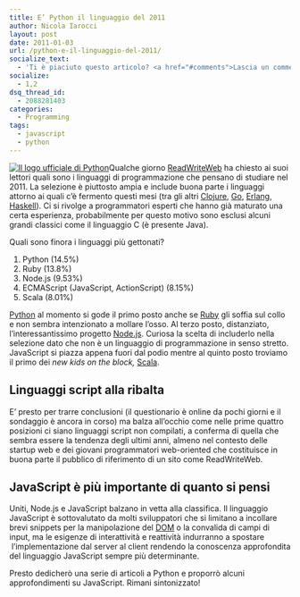 ```yaml
---
title: E’ Python il linguaggio del 2011
author: Nicola Iarocci
layout: post
date: 2011-01-03
url: /python-e-il-linguaggio-del-2011/
socialize_text:
  - 'Ti è piaciuto questo articolo? <a href="#comments">Lascia un commento</a> per farmi sapere la tua opinione o per chiedere chiarimenti. Puoi anche <a href="http://nicolaiarocci.com/feed/" title="Syndicate this site using RSS">iscriverti al feed <abbr title="Really Simple Syndication">RSS</abbr></a> per tenerti aggiornato/a sugli articoli pubblicati. Ciao e grazie, Nicola.'
socialize:
  - 1,2
dsq_thread_id:
  - 2088281403
categories:
  - Programming
tags:
  - javascript
  - python
---
```

<a href="http://i2.wp.com/nicolaiarocci.com/wp-content/uploads/2011/01/python-icon.png" rel="lightbox[141]"><img class="alignleft" title="Python logo" src="http://i2.wp.com/nicolaiarocci.com/wp-content/uploads/2011/01/python-icon.png?resize=54%2C54" alt="Il logo ufficiale di Python" data-recalc-dims="1" /></a>Qualche giorno [ReadWriteWeb][1] ha chiesto ai suoi lettori quali sono i linguaggi di programmazione che pensano di studiare nel 2011. La selezione è piuttosto ampia e include buona parte i linguaggi attorno ai quali c&#8217;è fermento questi mesi (tra gli altri [Clojure][2], [Go][3], [Erlang][4], [Haskell][5]). Ci si rivolge a programmatori esperti che hanno già maturato una certa esperienza, probabilmente per questo motivo sono esclusi alcuni grandi classici come il linguaggio C (è presente Java).<!--more-->

Quali sono finora i linguaggi più gettonati?

  1. Python (14.5%)
  2. Ruby (13.8%)
  3. Node.js (9.53%)
  4. ECMAScript (JavaScript, ActionScript) (8.15%)
  5. Scala (8.01%)

<a href="http://nicolaiarocci.com/wp-content/uploads/2011/01/python-logo.png" rel="lightbox[141]"></a><a href="http://nicolaiarocci.com/wp-content/uploads/2011/01/python-icon.png" rel="lightbox[141]"></a>[Python][6] al momento si gode il primo posto anche se [Ruby][7] gli soffia sul collo e non sembra intenzionato a mollare l&#8217;osso. Al terzo posto, distanziato, l&#8217;interessantissimo progetto [Node.js][8]. Curiosa la scelta di includerlo nella selezione dato che non è un linguaggio di programmazione in senso stretto. JavaScript si piazza appena fuori dal podio mentre al quinto posto troviamo il primo dei _new kids on the block,_ [Scala][9].

## Linguaggi script alla ribalta

E&#8217; presto per trarre conclusioni (il questionario è online da pochi giorni e il sondaggio è ancora in corso) ma balza all&#8217;occhio come nelle prime quattro posizioni ci siano linguaggi script non compilati, a conferma di quella che sembra essere la tendenza degli ultimi anni, almeno nel contesto delle startup web e dei giovani programmatori web-oriented che costituisce in buona parte il pubblico di riferimento di un sito come ReadWriteWeb.

## JavaScript è più importante di quanto si pensi

Uniti, Node.js e JavaScript balzano in vetta alla classifica. Il linguaggio JavaScript è sottovalutato da molti sviluppatori che si limitano a incollare brevi snippets per la manipolazione del [DOM][10] o la convalida di campi di input, ma le esigenze di interattività e reattività indurranno a spostare  l&#8217;implementazione dal server al client rendendo la conoscenza approfondita del linguaggio JavaScript sempre più determinante.

Presto dedicherò una serie di articoli a Python e proporrò alcuni approfondimenti su JavaScript. Rimani sintonizzato!

 [1]: http://www.readwriteweb.com/hack/2010/12/hacker-poll-programming-languages-2011.php
 [2]: http://clojure.org/
 [3]: http://golang.org/
 [4]: http://www.erlang.org/
 [5]: http://www.haskell.org/haskellwiki/Haskell
 [6]: http://python.org/
 [7]: http://www.ruby-lang.org/en/
 [8]: http://nodejs.org/
 [9]: http://www.scala-lang.org/
 [10]: http://en.wikipedia.org/wiki/Document_Object_Model
